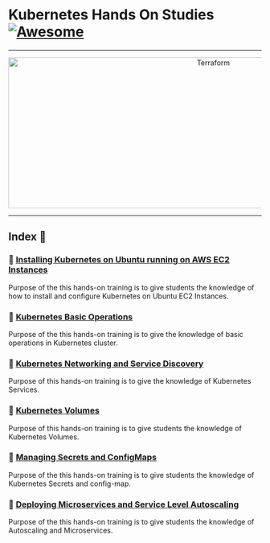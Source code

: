 Kubernetes Hands On Studies  [![Awesome](https://cdn.rawgit.com/sindresorhus/awesome/d7305f38d29fed78fa85652e3a63e154dd8e8829/media/badge.svg)](https://github.com/sindresorhus/awesome)
===============
<hr>

<p align="center">
    <img alt="Terraform" src="https://cdn.worldvectorlogo.com/logos/kubernets.svg" height="300" width="800">
</p>
<hr>

## Index 📜

### 🔖 [Installing Kubernetes on Ubuntu running on AWS EC2 Instances](https://github.com/latifyildirim/Kubernetes_hands_on/tree/main/01a-Installing-on-ec2-linux2)
Purpose of the this hands-on training is to give students the knowledge of how to install and configure Kubernetes on Ubuntu EC2 Instances.

### 🔖 [Kubernetes Basic Operations](https://github.com/latifyildirim/Kubernetes_hands_on/tree/main/02-Basic-operations)
Purpose of the this hands-on training is to give the knowledge of basic operations in Kubernetes cluster.

### 🔖 [Kubernetes Networking and Service Discovery](https://github.com/latifyildirim/Kubernetes_hands_on/tree/main/03-Networking-service-discovery)
Purpose of this hands-on training is to give the knowledge of Kubernetes Services. 

### 🔖 [Kubernetes Volumes](https://github.com/latifyildirim/Kubernetes_hands_on/tree/main/04-pods-volumes)
Purpose of this hands-on training is to give students the knowledge of Kubernetes Volumes. 

### 🔖 [Managing Secrets and ConfigMaps](https://github.com/latifyildirim/Kubernetes_hands_on/tree/main/05-secrets-configmap)
Purpose of the this hands-on training is to give students the knowledge of Kubernetes Secrets and config-map.

### 🔖 [Deploying Microservices and Service Level Autoscaling](https://github.com/latifyildirim/Kubernetes_hands_on/tree/main/06-microservice-deployment-and-autoscaling)
Purpose of the this hands-on training is to give students the knowledge of Autoscaling and Microservices.